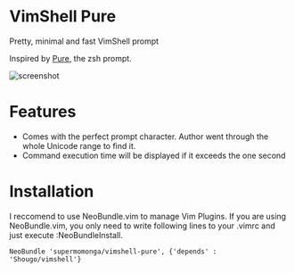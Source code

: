# VimShell Pure

Pretty, minimal and fast VimShell prompt

Inspired by [Pure](https://github.com/sindresorhus/pure), the zsh prompt.


![screenshot](https://raw.github.com/supermomonga/vimshell-pure.vim/master/screenshot.png)



# Features

* Comes with the perfect prompt character. Author went through the whole Unicode range to find it.
* Command execution time will be displayed if it exceeds the one second


# Installation

I reccomend to use NeoBundle.vim to manage Vim Plugins.
If you are using NeoBundle.vim, you only need to write following lines to your .vimrc and just execute :NeoBundleInstall.

    NeoBundle 'supermomonga/vimshell-pure', {'depends' : 'Shougo/vimshell'}

